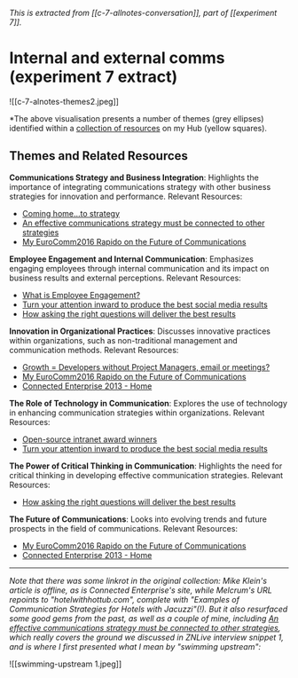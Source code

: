 *This is extracted from [[c-7-allnotes-conversation]], part of [[experiment 7]].*

# Internal and external comms (experiment 7 extract)

![[c-7-alnotes-themes2.jpeg]]

*The above visualisation presents a number of themes (grey ellipses) identified within a [collection of resources](https://myhub.ai/@mathewlowry/?tags=internal+communications&types=like&types=do&types=think&timeframe=anytime&quality=all&tags=communications) on my Hub (yellow squares).

## Themes and Related Resources

**Communications Strategy and Business Integration**: Highlights the importance of integrating communications strategy with other business strategies for innovation and performance. Relevant Resources:
   
 - [Coming home…to strategy](https://changingtheterms.com/2017/08/23/coming-hometo-strategy/comment-page-1/)
 - [An effective communications strategy must be connected to other strategies](https://medium.com/@mathewlowry/reframe-your-communications-strategy-as-part-of-your-innovation-programme-to-sidestep-internal-2fcc695ecaa4)
 - [My EuroComm2016 Rapido on the Future of Communications](https://myhub.ai/items/my-eurocomm2016-rapido-on-the-future-of-communications)

**Employee Engagement and Internal Communication**: Emphasizes engaging employees through internal communication and its impact on business results and external perceptions. Relevant Resources:
   
 - [What is Employee Engagement?](https://www.melcrum.com/what-is-employee-engagement)
 - [Turn your attention inward to produce the best social media results](http://holtz.com/blog/business/turn-your-attention-inward-to-produce-the-best-social-media-results/4232/)
 - [How asking the right questions will deliver the best results](https://www.melcrum.com/blog/power-critical-thinking-how-asking-right-questions-will-deliver-best-results)

**Innovation in Organizational Practices**: Discusses innovative practices within organizations, such as non-traditional management and communication methods. Relevant Resources:
   
 - [Growth = Developers without Project Managers, email or meetings?](http://qz.com/260846/why-our-startup-has-no-bosses-no-office-and-a-four-day-work-week/)
 - [My EuroComm2016 Rapido on the Future of Communications](https://myhub.ai/items/my-eurocomm2016-rapido-on-the-future-of-communications)
 - [Connected Enterprise 2013 - Home](http://connectedenterprise.ontrackevents.com/home.cfm)

**The Role of Technology in Communication**: Explores the use of technology in enhancing communication strategies within organizations. Relevant Resources:
   
 - [Open-source intranet award winners](http://www.steptwo.com.au/columntwo/open-source-becoming-significant-force-intranet-space/)
 - [Turn your attention inward to produce the best social media results](http://holtz.com/blog/business/turn-your-attention-inward-to-produce-the-best-social-media-results/4232/)

**The Power of Critical Thinking in Communication**: Highlights the need for critical thinking in developing effective communication strategies. Relevant Resources: 

* [How asking the right questions will deliver the best results](https://www.melcrum.com/blog/power-critical-thinking-how-asking-right-questions-will-deliver-best-results)

**The Future of Communications**: Looks into evolving trends and future prospects in the field of communications. Relevant Resources:
   
 - [My EuroComm2016 Rapido on the Future of Communications](https://myhub.ai/items/my-eurocomm2016-rapido-on-the-future-of-communications)
 - [Connected Enterprise 2013 - Home](http://connectedenterprise.ontrackevents.com/home.cfm)

---

*Note that there was some linkrot in the original collection: Mike Klein's article is offline, as is Connected Enterprise's site, while  Melcrum's URL repoints to "hotelwithhottub.com", complete with "Examples of  Communication Strategies for Hotels with Jacuzzi"(!). But it also resurfaced some good gems from the past, as well as a couple of mine, including [An effective communications strategy must be connected to other strategies](https://medium.com/@mathewlowry/reframe-your-communications-strategy-as-part-of-your-innovation-programme-to-sidestep-internal-2fcc695ecaa4), which really covers the ground we discussed in ZNLive interview snippet 1, and is where I first presented what I mean by "swimming upstream":*

![[swimming-upstream 1.jpeg]]
